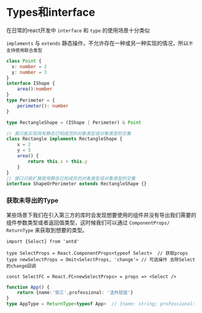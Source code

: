 # Types和interface

在日常的react开发中 `interface` 和 `type` 的使用场景十分类似

`implements` 与 `extends` 静态操作，不允许存在一种或另一种实现的情况，所以`不支持使用联合类型`
```ts
class Point {
  x: number = 2
  y: number = 3
}
interface IShape {
    area():number
}
type Perimeter = {
    perimeter(): number
}

type RectangleShape = (IShape | Perimeter) & Point

// 类只能实现具有静态已知成员的对象类型或对象类型的交集
class Rectangle implements RectangleShape {
    x = 2
    y = 3
    area() {
        return this.x + this.y
    }
}
// 接口只能扩展使用静态已知成员的对象类型或对象类型的交集
interface ShapeOrPerimeter extends RectangleShape {}
```

### 获取未导出的Type
某些场景下我们在引入第三方的库时会发现想要使用的组件并没有导出我们需要的组件参数类型或者返回值类型，这时候我们可以通过 `ComponentProps/ ReturnType` 来获取到想要的类型。
```tsx
import {Select} from 'antd'

type SelectProps = React.ComponentProps<typeof Select>  // 获取props
type newSelectProps = Omit<SelectProps, 'change'> // 可选操作 去除Select的change回调

const SelectFC = React.FC<newSelectProps> = props => <Select />
```
```ts
function App() {
    return {name:'张三',professional: '法外狂徒'}
}
type AppType = ReturnType<typeof App>  // {name: string; professional: string }
```




